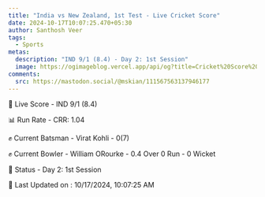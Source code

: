 ```yaml
---
title: "India vs New Zealand, 1st Test - Live Cricket Score"
date: 2024-10-17T10:07:25.470+05:30
author: Santhosh Veer
tags:
  - Sports
metas:
  description: "IND 9/1 (8.4) - Day 2: 1st Session"
  image: https://ogimageblog.vercel.app/api/og?title=Cricket%20Score%20%F0%9F%8F%8F
comments:
  src: https://mastodon.social/@mskian/111567563137946177
---
```


🔴 Live Score - IND 9/1 (8.4)  

📊 Run Rate - CRR: 1.04  

✊ Current Batsman - Virat Kohli - 0(7)  

✊ Current Bowler - William ORourke - 0.4 Over 0 Run - 0 Wicket  

📑 Status - Day 2: 1st Session

<!--more-->

📝 Last Updated on : 10/17/2024, 10:07:25 AM
